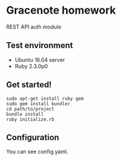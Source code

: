 Gracenote homework
==========


REST API auth module


Test environment
----------

* Ubuntu 16.04 server
* Ruby 2.3.0p0


Get started!
----------
	sudo apt-get install ruby gem
	sudo gem install bundler
	cd path/to/project
	bundle install
	ruby initialize.rb

	
Configuration
----------

You can see config.yaml.